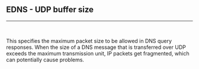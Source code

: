 ## EDNS - UDP buffer size
---
<br/>

This specifies the maximum packet size to be allowed in DNS query responses.
When the size of a DNS message that is transferred over UDP exceeds the 
maximum transmission unit, IP packets get fragmented, which can potentially
cause problems.
